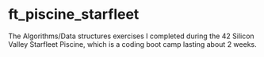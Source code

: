 # ft_piscine_starfleet
The Algorithms/Data structures exercises I completed during the 42 Silicon Valley Starfleet Piscine, which is a coding boot camp lasting about 2 weeks. 
